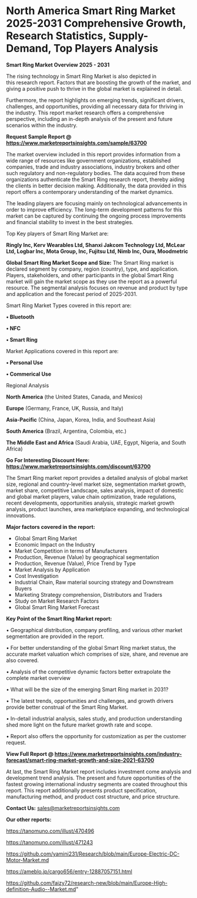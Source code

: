 # North America Smart Ring Market 2025-2031 Comprehensive Growth, Research Statistics, Supply-Demand,  Top Players Analysis

<Strong> Smart Ring Market Overview 2025 - 2031</strong>

The rising technology in Smart Ring Market is also depicted in this research report. Factors that are boosting the growth of the market, and giving a positive push to thrive in the global market is explained in detail.

Furthermore, the report highlights on emerging trends, significant drivers, challenges, and opportunities, providing all necessary data for thriving in the industry. This report market research offers a comprehensive perspective, including an in-depth analysis of the present and future scenarios within the industry.

<strong>Request Sample Report @ <a href=https://www.marketreportsinsights.com/sample/63700>https://www.marketreportsinsights.com/sample/63700</a></strong>

The market overview included in this report provides information from a wide range of resources like government organizations, established companies, trade and industry associations, industry brokers and other such regulatory and non-regulatory bodies. The data acquired from these organizations authenticate the Smart Ring research report, thereby aiding the clients in better decision making. Additionally, the data provided in this report offers a contemporary understanding of the market dynamics.

The leading players are focusing mainly on technological advancements in order to improve efficiency. The long-term development patterns for this market can be captured by continuing the ongoing process improvements and financial stability to invest in the best strategies.

Top Key players of Smart Ring Market are:

<strong>Ringly Inc, Kerv Wearables Ltd, Shanxi Jakcom Technology Ltd, McLear Ltd, Logbar Inc, Mota Group, Inc, Fujitsu Ltd, Nimb Inc, Oura, Moodmetric</strong>

<strong><b>Global Smart Ring Market Scope and Size:</b></strong>
The Smart Ring market is declared segment by company, region (country), type, and application. Players, stakeholders, and other participants in the global Smart Ring market will gain the market scope as they use the report as a powerful resource. The segmental analysis focuses on revenue and product by type and application and the forecast period of 2025-2031.

Smart Ring Market Types covered in this report are:

<strong>• Bluetooth

• NFC

• Smart Ring</strong>

Market Applications covered in this report are:

<strong>• Personal Use

• Commerical Use</strong> 

Regional Analysis

<strong>North America</strong> (the United States, Canada, and Mexico)

<strong>Europe</strong> (Germany, France, UK, Russia, and Italy)

<strong>Asia-Pacific</strong> (China, Japan, Korea, India, and Southeast Asia)

<strong>South America</strong> (Brazil, Argentina, Colombia, etc.)

<strong>The Middle East and Africa</strong> (Saudi Arabia, UAE, Egypt, Nigeria, and South Africa)

<strong>Go For Interesting Discount Here: <a href=https://www.marketreportsinsights.com/discount/63700>https://www.marketreportsinsights.com/discount/63700</a></strong>

The Smart Ring market report provides a detailed analysis of global market size, regional and country-level market size, segmentation market growth, market share, competitive Landscape, sales analysis, impact of domestic and global market players, value chain optimization, trade regulations, recent developments, opportunities analysis, strategic market growth analysis, product launches, area marketplace expanding, and technological innovations.

<strong><b>Major factors covered in the report:</b></strong>
<ul>
  <li>Global Smart Ring Market </li>
  <li>Economic Impact on the Industry</li>
  <li>Market Competition in terms of Manufacturers</li>
  <li>Production, Revenue (Value) by geographical segmentation</li>
  <li>Production, Revenue (Value), Price Trend by Type</li>
  <li>Market Analysis by Application</li>
  <li>Cost Investigation</li>
  <li>Industrial Chain, Raw material sourcing strategy and Downstream Buyers</li>
  <li>Marketing Strategy comprehension, Distributors and Traders</li>
  <li>Study on Market Research Factors</li>
  <li>Global Smart Ring Market Forecast</li>
</ul>

<strong><b>Key Point of the Smart Ring Market report:</b></strong>

• Geographical distribution, company profiling, and various other market segmentation are provided in the report.

• For better understanding of the global Smart Ring market status, the accurate market valuation which comprises of size, share, and revenue are also covered.

• Analysis of the competitive dynamic factors better extrapolate the complete market overview

• What will be the size of the emerging Smart Ring market in 2031?

• The latest trends, opportunities and challenges, and growth drivers provide better construal of the Smart Ring Market.

• In-detail industrial analysis, sales study, and production understanding shed more light on the future market growth rate and scope.

• Report also offers the opportunity for customization as per the customer request.

<strong><b>View Full Report @ <a href=https://www.marketreportsinsights.com/industry-forecast/smart-ring-market-growth-and-size-2021-63700>https://www.marketreportsinsights.com/industry-forecast/smart-ring-market-growth-and-size-2021-63700</a></b></strong>


At last, the Smart Ring Market report includes investment come analysis and development trend analysis. The present and future opportunities of the fastest growing international industry segments are coated throughout this report. This report additionally presents product specification, manufacturing method, and product cost structure, and price structure.

<strong>Contact Us:</strong>
sales@marketreportsinsights.com

<strong>Our other reports:</strong>

<a href=https://tanomuno.com/illust/470496>https://tanomuno.com/illust/470496</a>

<a href=https://tanomuno.com/illust/471243>https://tanomuno.com/illust/471243</a>

<a href=https://github.com/yamini231/Research/blob/main/Europe-Electric-DC-Motor-Market.md>https://github.com/yamini231/Research/blob/main/Europe-Electric-DC-Motor-Market.md</a>

<a href=https://ameblo.jp/cargo656/entry-12887057151.html>https://ameblo.jp/cargo656/entry-12887057151.html</a>

<a href=https://github.com/faizy72/research-new/blob/main/Europe-High-definition-Audio--Market.md>https://github.com/faizy72/research-new/blob/main/Europe-High-definition-Audio--Market.md</a>"
